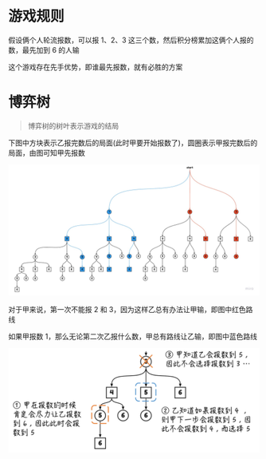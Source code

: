 # 游戏规则

假设俩个人轮流报数，可以报 1、2、3 这三个数，然后积分榜累加这俩个人报的数，最先加到 6 的人输

这个游戏存在先手优势，即谁最先报数，就有必胜的方案

# 博弈树

>  博弈树的树叶表示游戏的结局

下图中方块表示乙报完数后的局面(此时甲要开始报数了)，圆圈表示甲报完数后的局面，由图可知甲先报数

![博弈树](assets/202111111652624.jpg)

对于甲来说，第一次不能报 2 和 3，因为这样乙总有办法让甲输，即图中红色路线

如果甲报数 1，那么无论第二次乙报什么数，甲总有路线让乙输，即图中蓝色路线

![](assets/202111111919929.jpg)
